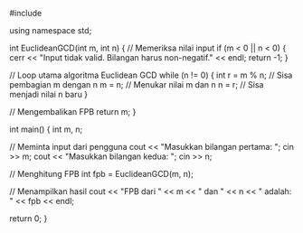 #include <iostream>

using namespace std;

int EuclideanGCD(int m, int n) {
  // Memeriksa nilai input
  if (m < 0 || n < 0) {
    cerr << "Input tidak valid. Bilangan harus non-negatif." << endl;
    return -1;
  }

  // Loop utama algoritma Euclidean GCD
  while (n != 0) {
    int r = m % n; // Sisa pembagian m dengan n
    m = n;  // Menukar nilai m dan n
    n = r;  // Sisa menjadi nilai n baru
  }

  // Mengembalikan FPB
  return m;
}

int main() {
  int m, n;

  // Meminta input dari pengguna
  cout << "Masukkan bilangan pertama: ";
  cin >> m;
  cout << "Masukkan bilangan kedua: ";
  cin >> n;

  // Menghitung FPB
  int fpb = EuclideanGCD(m, n);

  // Menampilkan hasil
  cout << "FPB dari " << m << " dan " << n << " adalah: " << fpb << endl;

  return 0;
}
